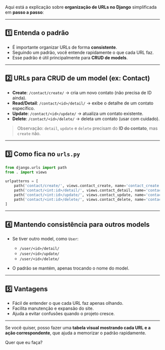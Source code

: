 Aqui está a explicação sobre **organização de URLs no Django** simplificada em **passo a passo**:

---

## 1️⃣ Entenda o padrão

* É importante organizar URLs de forma **consistente**.
* Seguindo um padrão, você entende rapidamente o que cada URL faz.
* Esse padrão é útil principalmente para **CRUD de models**.

---

## 2️⃣ URLs para CRUD de um model (ex: Contact)

* **Create**: `/contact/create/` → cria um novo contato (não precisa de ID ainda).
* **Read/Detail**: `/contact/<id>/detail/` → exibe o detalhe de um contato específico.
* **Update**: `/contact/<id>/update/` → atualiza um contato existente.
* **Delete**: `/contact/<id>/delete/` → deleta um contato (usar com cuidado).

> Observação: `detail`, `update` e `delete` precisam do **ID do contato**, mas `create` não.

---

## 3️⃣ Como fica no `urls.py`

```python
from django.urls import path
from . import views

urlpatterns = [
    path('contact/create/', views.contact_create, name='contact_create'),
    path('contact/<int:id>/detail/', views.contact_detail, name='contact_detail'),
    path('contact/<int:id>/update/', views.contact_update, name='contact_update'),
    path('contact/<int:id>/delete/', views.contact_delete, name='contact_delete'),
]
```

---

## 4️⃣ Mantendo consistência para outros models

* Se tiver outro model, como `User`:

  * `/user/<id>/detail/`
  * `/user/<id>/update/`
  * `/user/<id>/delete/`
* O padrão se mantém, apenas trocando o nome do model.

---

## 5️⃣ Vantagens

* Fácil de entender o que cada URL faz apenas olhando.
* Facilita manutenção e expansão do site.
* Ajuda a evitar confusões quando o projeto cresce.

---

Se você quiser, posso fazer uma **tabela visual mostrando cada URL e a ação correspondente**, que ajuda a memorizar o padrão rapidamente.

Quer que eu faça?
